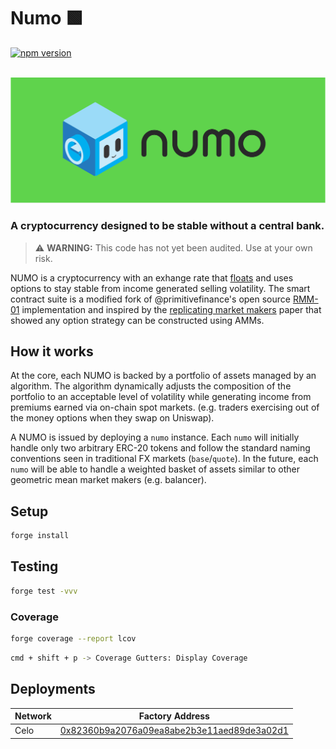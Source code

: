 # Numo 🟩 

[![npm version](https://img.shields.io/npm/v/@numotrade/numo/latest.svg)](https://www.npmjs.com/package/@numotrade/numo/v/latest)

<div align="center">
  <br />
  <a href="https://optimism.io"><img alt="Numo" src="./image/numo_readme.png" width=600></a>
  <br />
</div>

### A cryptocurrency designed to be stable without a central bank.

> ⚠️ **WARNING:** This code has not yet been audited. Use at your own risk.

NUMO is a cryptocurrency with an exhange rate that [floats](https://en.wikipedia.org/wiki/Floating_exchange_rate) and uses options to stay stable from income generated selling volatility. The smart contract suite is a modified fork of @primitivefinance's open source [RMM-01](https://github.com/primitivefinance/rmm) implementation and inspired by the [replicating market makers](https://arxiv.org/abs/2103.14769) paper that showed any option strategy can be constructed using AMMs.

## How it works

At the core, each NUMO is backed by a portfolio of assets managed by an algorithm. The algorithm dynamically adjusts the composition of the portfolio to an acceptable level of volatility while generating income from premiums earned via on-chain spot markets. (e.g. traders exercising out of the money options when they swap on Uniswap). 

A NUMO is issued by deploying a `numo` instance. Each `numo` will initially handle only two arbitrary ERC-20 tokens and follow the standard naming conventions seen in traditional FX markets (`base`/`quote`). In the future, each `numo` will be able to handle a weighted basket of assets similar to other geometric mean market makers (e.g. balancer).

## Setup

```bash
forge install
```

## Testing

```bash
forge test -vvv
```

### Coverage

```bash
forge coverage --report lcov
```

```bash
cmd + shift + p -> Coverage Gutters: Display Coverage
```

## Deployments

| Network  | Factory Address                                       |  
| -------- | ----------------------------------------------------- | 
| Celo     | [0x82360b9a2076a09ea8abe2b3e11aed89de3a02d1](https://explorer.celo.org/mainnet/token/0x82360b9a2076a09ea8abe2b3e11aed89de3a02d1 ) |
